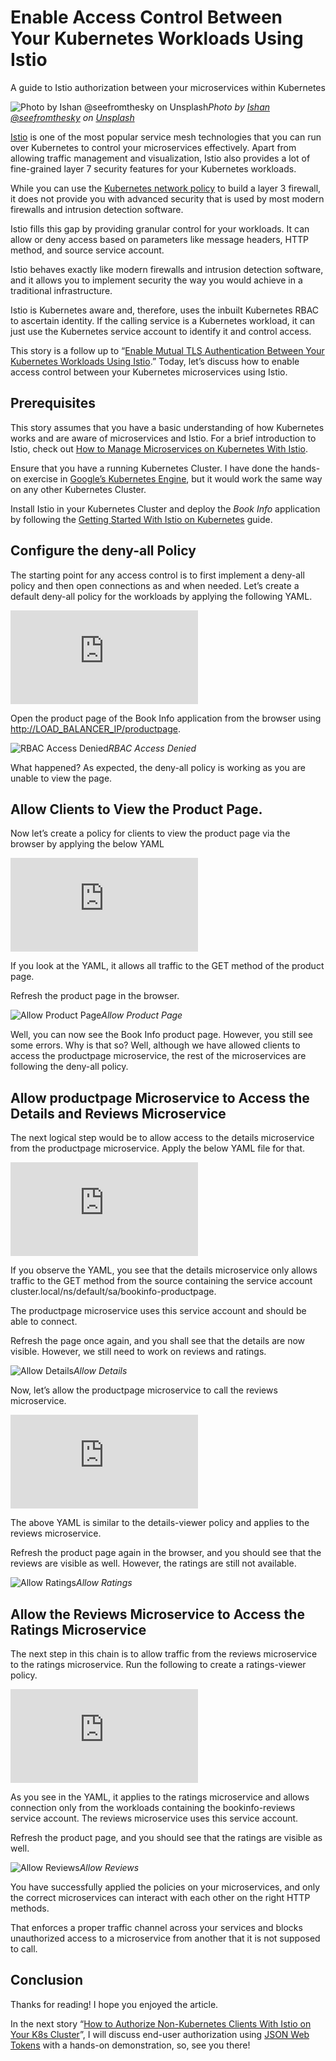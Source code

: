 
# Enable Access Control Between Your Kubernetes Workloads Using Istio

A guide to Istio authorization between your microservices within Kubernetes

![Photo by [Ishan @seefromthesky](https://unsplash.com/@seefromthesky?utm_source=unsplash&utm_medium=referral&utm_content=creditCopyText) on [Unsplash](https://unsplash.com/s/photos/roads?utm_source=unsplash&utm_medium=referral&utm_content=creditCopyText)](https://cdn-images-1.medium.com/max/6168/1*pffSuk3T7wjlkp5izE-9nQ.jpeg)*Photo by [Ishan @seefromthesky](https://unsplash.com/@seefromthesky?utm_source=unsplash&utm_medium=referral&utm_content=creditCopyText) on [Unsplash](https://unsplash.com/s/photos/roads?utm_source=unsplash&utm_medium=referral&utm_content=creditCopyText)*

[Istio](https://istio.io) is one of the most popular service mesh technologies that you can run over Kubernetes to control your microservices effectively. Apart from allowing traffic management and visualization, Istio also provides a lot of fine-grained layer 7 security features for your Kubernetes workloads.

While you can use the [Kubernetes network policy](https://medium.com/better-programming/how-to-secure-kubernetes-using-network-policies-bbb940909364) to build a layer 3 firewall, it does not provide you with advanced security that is used by most modern firewalls and intrusion detection software.

Istio fills this gap by providing granular control for your workloads. It can allow or deny access based on parameters like message headers, HTTP method, and source service account.

Istio behaves exactly like modern firewalls and intrusion detection software, and it allows you to implement security the way you would achieve in a traditional infrastructure.

Istio is Kubernetes aware and, therefore, uses the inbuilt Kubernetes RBAC to ascertain identity. If the calling service is a Kubernetes workload, it can just use the Kubernetes service account to identify it and control access.

This story is a follow up to “[Enable Mutual TLS Authentication Between Your Kubernetes Workloads Using Istio](https://medium.com/better-programming/enable-mutual-tls-authentication-between-your-kubernetes-workloads-using-istio-65338c8adf82).” Today, let’s discuss how to enable access control between your Kubernetes microservices using Istio.

## Prerequisites

This story assumes that you have a basic understanding of how Kubernetes works and are aware of microservices and Istio. For a brief introduction to Istio, check out [How to Manage Microservices on Kubernetes With Istio](https://medium.com/better-programming/how-to-manage-microservices-on-kubernetes-with-istio-c25e97a60a59).

Ensure that you have a running Kubernetes Cluster. I have done the hands-on exercise in [Google’s Kubernetes Engine](https://cloud.google.com/kubernetes-engine), but it would work the same way on any other Kubernetes Cluster.

Install Istio in your Kubernetes Cluster and deploy the *Book Info* application by following the [Getting Started With Istio on Kubernetes](https://medium.com/better-programming/getting-started-with-istio-on-kubernetes-e582800121ea) guide.

## Configure the deny-all Policy

The starting point for any access control is to first implement a deny-all policy and then open connections as and when needed. Let’s create a default deny-all policy for the workloads by applying the following YAML.

<iframe src="https://medium.com/media/ea27eb2d27d0647f85f357b3fc0ec0f9" frameborder=0></iframe>

Open the product page of the Book Info application from the browser using [http://LOAD_BALANCER_IP/productpage](http://LOAD_BALANCER_IP/productpage.).

![RBAC Access Denied](https://cdn-images-1.medium.com/max/3840/1*8f3hSBxyVhmw-CuSW29YCQ.png)*RBAC Access Denied*

What happened? As expected, the deny-all policy is working as you are unable to view the page.

## Allow Clients to View the Product Page.

Now let’s create a policy for clients to view the product page via the browser by applying the below YAML

<iframe src="https://medium.com/media/1af6c2411044b02acc63764746271498" frameborder=0></iframe>

If you look at the YAML, it allows all traffic to the GET method of the product page.

Refresh the product page in the browser.

![Allow Product Page](https://cdn-images-1.medium.com/max/3840/1*i2cDuDXaW3KbNnoQOiunbQ.png)*Allow Product Page*

Well, you can now see the Book Info product page. However, you still see some errors. Why is that so? Well, although we have allowed clients to access the productpage microservice, the rest of the microservices are following the deny-all policy.

## Allow productpage Microservice to Access the Details and Reviews Microservice

The next logical step would be to allow access to the details microservice from the productpage microservice. Apply the below YAML file for that.

<iframe src="https://medium.com/media/b8c9fedec511183ecbcf6046cd491a47" frameborder=0></iframe>

If you observe the YAML, you see that the details microservice only allows traffic to the GET method from the source containing the service account cluster.local/ns/default/sa/bookinfo-productpage.

The productpage microservice uses this service account and should be able to connect.

Refresh the page once again, and you shall see that the details are now visible. However, we still need to work on reviews and ratings.

![Allow Details](https://cdn-images-1.medium.com/max/3840/1*OIubEy5Mx9h5VZualQjaOQ.png)*Allow Details*

Now, let’s allow the productpage microservice to call the reviews microservice.

<iframe src="https://medium.com/media/87b4c46f466a26365dbd152fab1d03a8" frameborder=0></iframe>

The above YAML is similar to the details-viewer policy and applies to the reviews microservice.

Refresh the product page again in the browser, and you should see that the reviews are visible as well. However, the ratings are still not available.

![Allow Ratings](https://cdn-images-1.medium.com/max/3840/1*jrIyzMOVGHMNYUIZCwcIXA.png)*Allow Ratings*

## Allow the Reviews Microservice to Access the Ratings Microservice

The next step in this chain is to allow traffic from the reviews microservice to the ratings microservice. Run the following to create a ratings-viewer policy.

<iframe src="https://medium.com/media/7b6df8527bb3a12ead1c59fef56d6900" frameborder=0></iframe>

As you see in the YAML, it applies to the ratings microservice and allows connection only from the workloads containing the bookinfo-reviews service account. The reviews microservice uses this service account.

Refresh the product page, and you should see that the ratings are visible as well.

![Allow Reviews](https://cdn-images-1.medium.com/max/3840/1*HqESMaSWjRftMTTKTPTQqA.png)*Allow Reviews*

You have successfully applied the policies on your microservices, and only the correct microservices can interact with each other on the right HTTP methods.

That enforces a proper traffic channel across your services and blocks unauthorized access to a microservice from another that it is not supposed to call.

## Conclusion

Thanks for reading! I hope you enjoyed the article.

In the next story “[How to Authorize Non-Kubernetes Clients With Istio on Your K8s Cluster](https://medium.com/better-programming/how-to-authorize-non-kubernetes-clients-with-istio-on-your-k8s-cluster-8a90fe95b137)”, I will discuss end-user authorization using [JSON Web Tokens](https://jwt.io/) with a hands-on demonstration, so, see you there!
